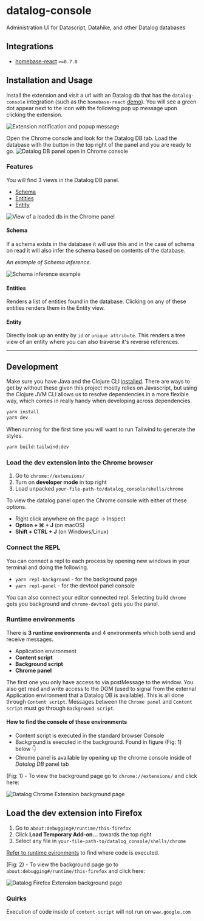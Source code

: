 # datalog-console

Administration UI for Datascript, Datahike, and other Datalog databases

## Integrations

- [homebase-react](https://github.com/homebaseio/homebase-react) `>=0.7.0`

## Installation and Usage

Install the extension and visit a url with an Datalog db that has the `datalog-console` integration (such as the `homebase-react` [demo](https://homebaseio.github.io/homebase-react/#!/dev.example.todo)). You will see a green dot appear next to the icon with the following pop up message upon clicking the extension. 

![Extension notification and popup message](docs/datalog-db-detected.png)

Open the Chrome console and look for the Datalog DB tab. Load the database with the button in the top right of the panel and you are ready to go.
![Datalog DB panel open in Chrome console](docs/chrome-panel.png)

### Features

You will find 3 views in the Datalog DB panel.
- [Schema](#schema)
- [Entities](#entities)
- [Entity](#entity)

![View of a loaded db in the Chrome panel](docs/loaded-db.png)

#### Schema

If a schema exists in the database it will use this and in the case of schema on read it will also infer the schema based on contents of the database. 

_An example of Schema inference_.

![Schema inference example](docs/schema.png)

#### Entities

Renders a list of entities found in the database. Clicking on any of these entities renders them in the Entity view.

#### Entity

Directly look up an entity by `id` or `unique attribute`. This renders a tree view of an entity where you can also traverse it's reverse references.


---

## Development

Make sure you have Java and the Clojure CLI [installed](https://clojure.org/guides/getting_started). There are ways to get by without these given this project mostly relies on Javascript, but using the Clojure JVM CLI allows us to resolve dependencies in a more flexible way, which comes in really handy when developing across dependencies.

```bash
yarn install
yarn dev
```
When running for the first time you will want to run Tailwind to generate the styles.

```bash
yarn build:tailwind:dev
```

### Load the dev extension into the Chrome browser

1. Go to `chrome://extensions/`
2. Turn on **developer mode** in top right
3. Load unpacked `your-file-path-to/datalog_console/shells/chrome`

To view the datalog panel open the Chrome console with either of these options.
- Right click anywhere on the page -> Inspect
- **Option + ⌘ + J**   (on macOS)
- **Shift + CTRL + J** (on Windows/Linux)

### Connect the REPL

You can connect a repl to each process by opening new windows in your terminal and doing the following.


- `yarn repl-background` - for the background page
- `yarn repl-panel` - for the devtool panel console

You can also connect your editor connected repl. Selecting build `chrome` gets you background and `chrome-devtool` gets you the panel.

### Runtime environments

There is **3 runtime environments** and 4 environments which both send and receive messages.
- Application environment
- **Content script**
- **Background script**
- **Chrome panel**

The first one you only have access to via postMessage to the window. You also get read and write access to the DOM (used to signal from the external Application environment that a Datalog DB is available). This is all done through `Content script`. Messages between the `Chrome panel` and `Content script` must go through `Background script`.

#### How to find the console of these environments

- Content script is executed in the standard browser Console
- Background is executed in the background. Found in figure (Fig: 1) below 👇
- Chrome panel is available by opening up the chrome console inside of _Datalog DB_ panel tab


(Fig: 1) - To view the background page go to `chrome://extensions/` and click here:

![Datalog Chrome Extension background page](docs/chrome-extension.jpg)


## Load the dev extension into Firefox

1. Go to `about:debugging#/runtime/this-firefox`
2. Click **Load Temporary Add-on...** towards the top right
3. Select any file in `your-file-path-to/datalog_console/shells/chrome`

[Refer to runtime evironments](#runtime-environments) to find where code is executed.


(Fig: 2) - To view the background page go to `about:debugging#/runtime/this-firefox` and click here:

![Datalog Firefox Extension background page](docs/firefox-extension.png)


### Quirks

Execution of code inside of `content-script` will not run on `www.google.com`